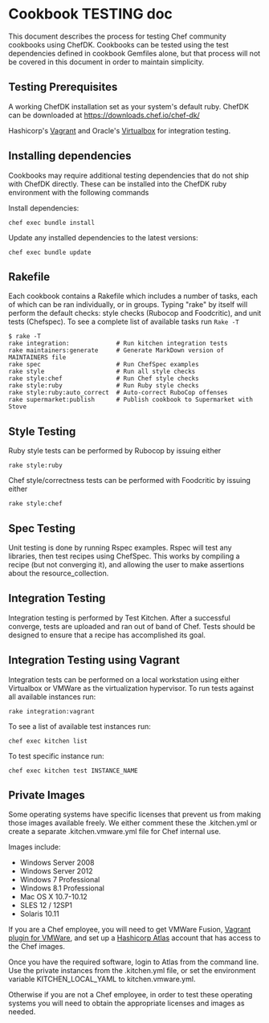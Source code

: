 # Cookbook TESTING doc

This document describes the process for testing Chef community cookbooks using ChefDK. Cookbooks can be tested using the test dependencies defined in cookbook Gemfiles alone, but that process will not be covered in this document in order to maintain simplicity.

## Testing Prerequisites

A working ChefDK installation set as your system's default ruby. ChefDK can be downloaded at <https://downloads.chef.io/chef-dk/>

Hashicorp's [Vagrant](https://www.vagrantup.com/downloads.html) and Oracle's [Virtualbox](https://www.virtualbox.org/wiki/Downloads) for integration testing.

## Installing dependencies

Cookbooks may require additional testing dependencies that do not ship with ChefDK directly. These can be installed into the ChefDK ruby environment with the following commands

Install dependencies:

```shell
chef exec bundle install
```

Update any installed dependencies to the latest versions:

```shell
chef exec bundle update
```

## Rakefile

Each cookbook contains a Rakefile which includes a number of tasks, each of which can be ran individually, or in groups. Typing "rake" by itself will perform the default checks: style checks (Rubocop and Foodcritic), and unit tests (Chefspec). To see a complete list of available tasks run `Rake -T`

```
$ rake -T
rake integration:             # Run kitchen integration tests
rake maintainers:generate     # Generate MarkDown version of MAINTAINERS file
rake spec                     # Run ChefSpec examples
rake style                    # Run all style checks
rake style:chef               # Run Chef style checks
rake style:ruby               # Run Ruby style checks
rake style:ruby:auto_correct  # Auto-correct RuboCop offenses
rake supermarket:publish      # Publish cookbook to Supermarket with Stove
```

## Style Testing

Ruby style tests can be performed by Rubocop by issuing either

```shell
rake style:ruby
```

Chef style/correctness tests can be performed with Foodcritic by issuing either

```shell
rake style:chef
```

## Spec Testing

Unit testing is done by running Rspec examples. Rspec will test any libraries, then test recipes using ChefSpec. This works by compiling a recipe (but not converging it), and allowing the user to make assertions about the resource_collection.

## Integration Testing

Integration testing is performed by Test Kitchen. After a successful converge, tests are uploaded and ran out of band of Chef. Tests should be designed to ensure that a recipe has accomplished its goal.

## Integration Testing using Vagrant

Integration tests can be performed on a local workstation using either Virtualbox or VMWare as the virtualization hypervisor. To run tests against all available instances run:

```shell
rake integration:vagrant
```

To see a list of available test instances run:

```shell
chef exec kitchen list
```

To test specific instance run:

```shell
chef exec kitchen test INSTANCE_NAME
```

## Private Images

Some operating systems have specific licenses that prevent us from making those images available freely. We either comment these the .kitchen.yml or create a separate .kitchen.vmware.yml file for Chef internal use.

Images include:

- Windows Server 2008
- Windows Server 2012
- Windows 7 Professional
- Windows 8.1 Professional
- Mac OS X 10.7-10.12
- SLES 12 / 12SP1
- Solaris 10.11

If you are a Chef employee, you will need to get VMWare Fusion, [Vagrant plugin for VMWare](https://www.vagrantup.com/vmware/), and set up a [Hashicorp Atlas](https://www.hashicorp.com/atlas.html) account that has access to the Chef images.

Once you have the required software, login to Atlas from the command line. Use the private instances from the .kitchen.yml file, or set the environment variable KITCHEN_LOCAL_YAML to kitchen.vmware.yml.

Otherwise if you are not a Chef employee, in order to test these operating systems you will need to obtain the appropriate licenses and images as needed.
